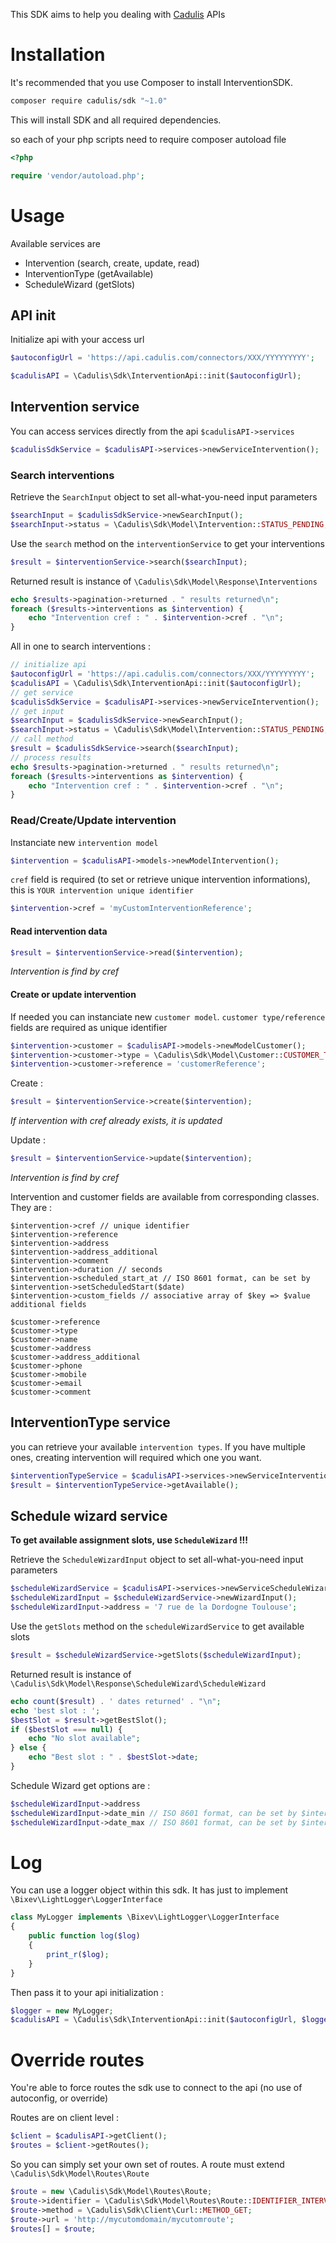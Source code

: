This SDK aims to help you dealing with [Cadulis](https://cadulis.com) APIs

# Installation

It's recommended that you use Composer to install InterventionSDK.

```bash
composer require cadulis/sdk "~1.0"
```

This will install SDK and all required dependencies.

so each of your php scripts need to require composer autoload file

```php
<?php

require 'vendor/autoload.php';
```

# Usage

Available services are 

* Intervention (search, create, update, read)
* InterventionType (getAvailable)
* ScheduleWizard (getSlots)

## API init

Initialize api with your access url

```php
$autoconfigUrl = 'https://api.cadulis.com/connectors/XXX/YYYYYYYYY';
```

```php
$cadulisAPI = \Cadulis\Sdk\InterventionApi::init($autoconfigUrl);
```

## Intervention service

You can access services directly from the api `$cadulisAPI->services`

```php
$cadulisSdkService = $cadulisAPI->services->newServiceIntervention();
```

### Search interventions

Retrieve the `SearchInput` object to set all-what-you-need input parameters

```php
$searchInput = $cadulisSdkService->newSearchInput();
$searchInput->status = \Cadulis\Sdk\Model\Intervention::STATUS_PENDING;
```

Use the `search` method on the `interventionService` to get your interventions

```php
$result = $interventionService->search($searchInput);
```

Returned result is instance of `\Cadulis\Sdk\Model\Response\Interventions`

```php
echo $results->pagination->returned . " results returned\n";
foreach ($results->interventions as $intervention) {
    echo "Intervention cref : " . $intervention->cref . "\n";
}
```

All in one to search interventions :

```php
// initialize api
$autoconfigUrl = 'https://api.cadulis.com/connectors/XXX/YYYYYYYYY';
$cadulisAPI = \Cadulis\Sdk\InterventionApi::init($autoconfigUrl);
// get service
$cadulisSdkService = $cadulisAPI->services->newServiceIntervention();
// get input
$searchInput = $cadulisSdkService->newSearchInput();
$searchInput->status = \Cadulis\Sdk\Model\Intervention::STATUS_PENDING;
// call method
$result = $cadulisSdkService->search($searchInput);
// process results
echo $results->pagination->returned . " results returned\n";
foreach ($results->interventions as $intervention) {
    echo "Intervention cref : " . $intervention->cref . "\n";
}
```

### Read/Create/Update intervention

Instanciate new `intervention model`

```php
$intervention = $cadulisAPI->models->newModelIntervention();
```

`cref` field is required (to set or retrieve unique intervention informations), this is `YOUR intervention unique identifier`

```php
$intervention->cref = 'myCustomInterventionReference';
```

#### Read intervention data

```php
$result = $interventionService->read($intervention);
```

_Intervention is find by cref_

#### Create or update intervention

If needed you can instanciate new `customer model`. `customer type/reference` fields are required as unique identifier

```php
$intervention->customer = $cadulisAPI->models->newModelCustomer();
$intervention->customer->type = \Cadulis\Sdk\Model\Customer::CUSTOMER_TYPE_COMPANY;
$intervention->customer->reference = 'customerReference';
```

Create :

```php
$result = $interventionService->create($intervention);
```

_If intervention with cref already exists, it is updated_

Update :

```php
$result = $interventionService->update($intervention);
```

_Intervention is find by cref_

Intervention and customer fields are available from corresponding classes. They are :

```
$intervention->cref // unique identifier
$intervention->reference
$intervention->address
$intervention->address_additional
$intervention->comment
$intervention->duration // seconds
$intervention->scheduled_start_at // ISO 8601 format, can be set by $intervention->setScheduledStart($date)
$intervention->custom_fields // associative array of $key => $value additional fields

$customer->reference
$customer->type
$customer->name
$customer->address
$customer->address_additional
$customer->phone
$customer->mobile
$customer->email
$customer->comment
```

## InterventionType service

you can retrieve your available `intervention types`. If you have multiple ones, creating intervention will required which one you want.

```php
$interventionTypeService = $cadulisAPI->services->newServiceInterventionType();
$result = $interventionTypeService->getAvailable();
```

## Schedule wizard service

__To get available assignment slots, use `ScheduleWizard` !!!__

Retrieve the `ScheduleWizardInput` object to set all-what-you-need input parameters

```php
$scheduleWizardService = $cadulisAPI->services->newServiceScheduleWizard();
$scheduleWizardInput = $scheduleWizardService->newWizardInput();
$scheduleWizardInput->address = '7 rue de la Dordogne Toulouse';
```

Use the `getSlots` method on the `scheduleWizardService` to get available slots

```php
$result = $scheduleWizardService->getSlots($scheduleWizardInput);
```

Returned result is instance of `\Cadulis\Sdk\Model\Response\ScheduleWizard\ScheduleWizard`

```php
echo count($result) . ' dates returned' . "\n";
echo 'best slot : ';
$bestSlot = $result->getBestSlot();
if ($bestSlot === null) {
    echo "No slot available";
} else {
    echo "Best slot : " . $bestSlot->date;
}
```

Schedule Wizard get options are :

```php
$scheduleWizardInput->address
$scheduleWizardInput->date_min // ISO 8601 format, can be set by $intervention->setDateMin($date)
$scheduleWizardInput->date_max // ISO 8601 format, can be set by $intervention->setDateMax($date)
```

# Log

You can use a logger object within this sdk. It has just to implement `\Bixev\LightLogger\LoggerInterface`

```php
class MyLogger implements \Bixev\LightLogger\LoggerInterface
{
    public function log($log)
    {
        print_r($log);
    }
}
```

Then pass it to your api initialization :

```php
$logger = new MyLogger;
$cadulisAPI = \Cadulis\Sdk\InterventionApi::init($autoconfigUrl, $logger);
```

# Override routes

You're able to force routes the sdk use to connect to the api (no use of autoconfig, or override)

Routes are on client level :

```php
$client = $cadulisAPI->getClient();
$routes = $client->getRoutes();
```

So you can simply set your own set of routes. A route must extend `\Cadulis\Sdk\Model\Routes\Route`

```php
$route = new \Cadulis\Sdk\Model\Routes\Route;
$route->identifier = \Cadulis\Sdk\Model\Routes\Route::IDENTIFIER_INTERVENTION_LIST;
$route->method = \Cadulis\Sdk\Client\Curl::METHOD_GET;
$route->url = 'http://mycutomdomain/mycutomroute';
$routes[] = $route;
```
